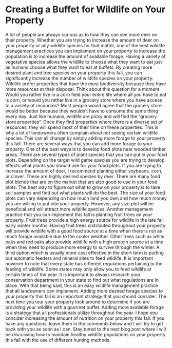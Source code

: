 # Creating a Buffet for Wildlife on Your Property
A lot of people are always curious as to how they can see more deer on their property. Whether you are trying to increase the amount of deer on your property or any wildlife species for that matter, one of the best wildlife management practices you can implement on your property to increase the population is to increase the amount of available forage. Having a variety of vegetative species allows the wildlife to choose what they want to eat just as humans choose what they want to eat at buffets. By creating more desired plant and tree species on your property this fall, you can significantly increase the number of wildlife species on your property. Wildlife prefer properties that have the most biodiversity because they have more resources at their disposal. Think about this question for a moment. Would you rather live in a corn field your entire life where all you have to eat is corn, or would you rather live in a grocery store where you have access to a variety of resources? Most people would agree that the grocery store would be better because they wouldn’t have to consume the same thing every day.
 Just like humans, wildlife are picky and will find the “grocery store properties”. Once they find properties where there is a diverse set of resources, they will spend most of their time on these properties. This is why a lot of landowners often complain about not seeing certain wildlife species. This can all change by simply adding more forage to your property this fall.
There are several ways that you can add more forage to your property. One of the best ways is to develop food plots near wooded timber areas. There are several types of plant species that you can put in your food plots. Depending on the target wild game species you are trying to develop effects what plants you should use for your food plots. If you are trying to increase the amount of deer, I recommend planting either soybeans, corn, or clover. These are highly desired species by deer. There are many food plot blends that are on the market that are also good to use in your food plots. The best way to figure out what to grow on your property is to take soil samples and find out what plants will do the best.
The size of your food plots can vary depending on how much land you own and how much money you are willing to put into your property. However, any size plot will be beneficial and will attract more wildlife species. 
Another management practice that you can implement this fall is planting fruit trees on your property. Fruit trees provide a high energy source for wildlife in the late fall early winter months. Having fruit trees distributed throughout your property will provide wildlife with a good food source at a time when there is not as much forage available due to the cooler weather. Other trees such as white oaks and red oaks also provide wildlife with a high protein source at a time when they need to produce more energy to survive through the winter.
A third option which is usually more cost effective in the short term is putting out automatic feeders and mineral sites to feed wildlife. It is important however to note that every state has different regulations pertaining to the feeding of wildlife. Some states may only allow you to feed wildlife at certain times of the year. It is important to always research your conservation department in your state to find out what regulations are in place. With that being said, this is an easy wildlife management practice that all landowners can implement.
Adding more desired forage species to your property this fall is an important strategy that you should consider. The next time you tour your property look around to determine if you are providing your wildlife with a gourmet buffet. Adding more available forage is a strategy that all professionals utilize throughout the year. I hope you consider increasing the amount of nutrition on your property this fall. If you have any questions, leave them in the comments below and I will try to get back with you as soon as I can. Stay tuned to the next blog post where I will be discussing how to maintain healthy wildlife populations on your property this fall with the use of different hunting methods.
